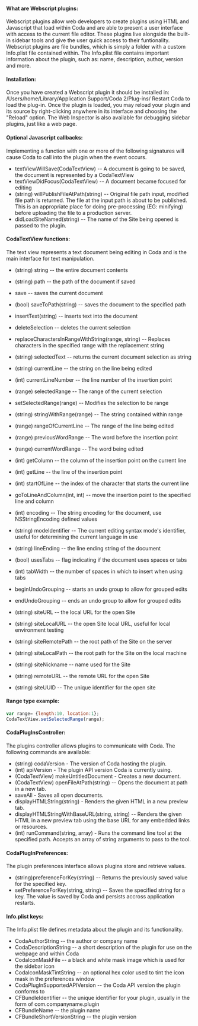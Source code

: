 #### What are Webscript plugins:
Webscript plugins allow web developers to create plugins using HTML and Javascript that load within Coda and are able to present a user interface with access to the current file editor. These plugins live alongside the built-in sidebar tools and give the user quick access to their funtionality. Webscript plugins are file bundles, which is simply a folder with a custom Info.plist file contained within. The Info.plist file contains important information about the plugin, such as: name, description, author, version and more.

#### Installation:
Once you have created a Webscript plugin it should be installed in: /Users/home/Library/Application Support/Coda 2/Plug-ins/
Restart Coda to load the plug-in. Once the plugin is loaded, you may reload your plugin and its source by right-clicking anywhere in its interface and choosing the "Reload" option. The Web Inspector is also available for debugging sidebar plugins, just like a web page.

#### Optional Javascript callbacks:
Implementing a function with one or more of the following signatures will cause Coda to call into the plugin when the event occurs.

- textViewWillSave(CodaTextView) -- A document is going to be saved, the document is represented by a CodaTextView
- textViewDidFocus(CodaTextView) -- A document became focused for editing
- (string) willPublishFileAtPath(string) -- Original file path input, modified file path is returned. The file at the input path is about to be published. This is an appropriate place for doing pre-processing (EG: minifying) before uploading the file to a production server.
- didLoadSiteNamed(string) -- The name of the Site being opened is passed to the plugin.

#### CodaTextView functions:
The text view represents a text document being editing in Coda and is the main interface for text manipulation.

- (string) string -- the entire document contents
- (string) path -- the path of the document if saved
- save -- saves the current document
- (bool) saveToPath(string) -- saves the document to the specified path
- insertText(string) -- inserts text into the document
- deleteSelection -- deletes the current selection
- replaceCharactersInRangeWithString(range, string) -- Replaces characters in the specified range with the replacement string

- (string) selectedText -- returns the current document selection as string
- (string) currentLine -- the string on the line being edited
- (int) currentLineNumber -- the line number of the insertion point
- (range) selectedRange -- The range of the current selection
- setSelectedRange(range) -- Modifies the selection to be range
- (string) stringWithRange(range) -- The string contained within range
- (range) rangeOfCurrentLine -- The range of the line being edited
- (range) previousWordRange -- The word before the insertion point
- (range) currentWordRange -- The word being edited

- (int) getColumn -- the column of the insertion point on the current line
- (int) getLine -- the line of the insertion point
- (int) startOfLine -- the index of the character that starts the current line
- goToLineAndColumn(int, int) -- move the insertion point to the specified line and column

- (int) encoding -- The string encoding for the document, use NSStringEncoding defined values
- (string) modeIdentifier -- The current editing syntax mode's identifier, useful for determining the current language in use
- (string) lineEnding -- the line ending string of the document
- (bool) usesTabs -- flag indicating if the document uses spaces or tabs
- (int) tabWidth -- the number of spaces in which to insert when using tabs

- beginUndoGrouping -- starts an undo group to allow for grouped edits
- endUndoGrouping -- ends an undo group to allow for grouped edits

- (string) siteURL -- the local URL for the open Site
- (string) siteLocalURL -- the open Site local URL, useful for local environment testing
- (string) siteRemotePath -- the root path of the Site on the server
- (string) siteLocalPath -- the root path for the Site on the local machine
- (string) siteNickname -- name used for the Site
- (string) remoteURL -- the remote URL for the open Site
- (string) siteUUID -- The unique identifier for the open site

#### Range type example:

```Javascript
var range= {length:10, location:1};
CodaTextView.setSelectedRange(range);
```

#### CodaPlugInsController:
The plugins controller allows plugins to communicate with Coda. The following commands are available:

- (string) codaVersion - The version of Coda hosting the plugin.
- (int) apiVersion - The plugin API version Coda is currently using.
- (CodaTextView) makeUntitledDocument - Creates a new document.
- (CodaTextView) openFileAtPath(string) -- Opens the document at path in a new tab.
- saveAll - Saves all open documents.
- displayHTMLString(string) - Renders the given HTML in a new preview tab.
- displayHTMLStringWithBaseURL(string, string) -- Renders the given HTML in a new preview tab using the base URL for any embedded links or resources.
- (int) runCommand(string, array) - Runs the command line tool at the specified path. Accepts an array of string arguments to pass to the tool.


#### CodaPlugInPreferences:
The plugin preferences interface allows plugins store and retrieve values.

- (string)preferenceForKey(string) -- Returns the previously saved value for the specified key.
- setPreferenceForKey(string, string) -- Saves the specified string for a key. The value is saved by Coda and persists accross application restarts.


#### Info.plist keys:
The Info.plist file defines metadata about the plugin and its functionality.

- CodaAuthorString -- the author or company name
- CodaDescriptionString -- a short description of the plugin for use on the webpage and within Coda
- CodaIconMaskFile -- a black and white mask image which is used for the sidebar icon
- CodaIconMaskTintString -- an optional hex color used to tint the icon mask in the preferences window
- CodaPlugInSupportedAPIVersion -- the Coda API version the plugin conforms to
- CFBundleIdentifier -- the unique identifier for your plugin, usually in the form of com.companyname.plugin
- CFBundleName -- the plugin name
- CFBundleShortVersionString -- the plugin version
